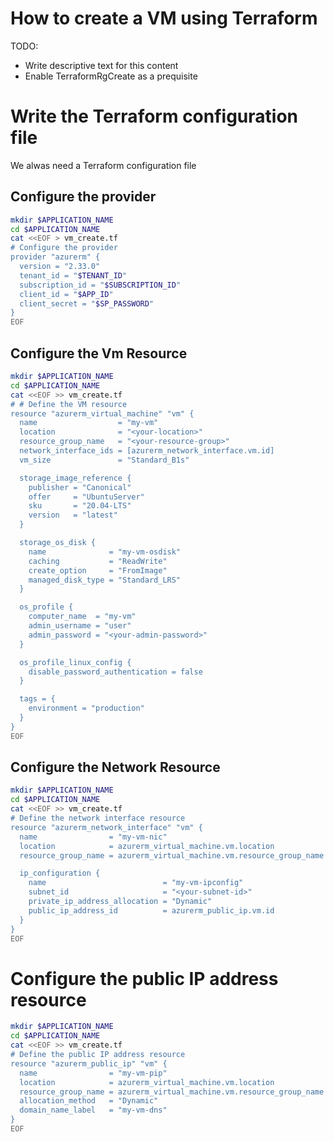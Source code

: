 # How to create a VM using Terraform

TODO:

  * Write descriptive text for this content
  * Enable TerraformRgCreate as a prequisite
  
# Write the Terraform configuration file

We alwas need a Terraform configuration file

## Configure the provider

```bash
mkdir $APPLICATION_NAME
cd $APPLICATION_NAME
cat <<EOF > vm_create.tf
# Configure the provider
provider "azurerm" {
  version = "2.33.0"
  tenant_id = "$TENANT_ID"
  subscription_id = "$SUBSCRIPTION_ID"
  client_id = "$APP_ID"
  client_secret = "$SP_PASSWORD"
}
EOF
```

## Configure the Vm Resource

```bash
mkdir $APPLICATION_NAME
cd $APPLICATION_NAME
cat <<EOF >> vm_create.tf
# # Define the VM resource
resource "azurerm_virtual_machine" "vm" {
  name                  = "my-vm"
  location              = "<your-location>"
  resource_group_name   = "<your-resource-group>"
  network_interface_ids = [azurerm_network_interface.vm.id]
  vm_size               = "Standard_B1s"

  storage_image_reference {
    publisher = "Canonical"
    offer     = "UbuntuServer"
    sku       = "20.04-LTS"
    version   = "latest"
  }

  storage_os_disk {
    name              = "my-vm-osdisk"
    caching           = "ReadWrite"
    create_option     = "FromImage"
    managed_disk_type = "Standard_LRS"
  }

  os_profile {
    computer_name  = "my-vm"
    admin_username = "user"
    admin_password = "<your-admin-password>"
  }

  os_profile_linux_config {
    disable_password_authentication = false
  }

  tags = {
    environment = "production"
  }
}
EOF
```

##  Configure the Network Resource

```bash
mkdir $APPLICATION_NAME
cd $APPLICATION_NAME
cat <<EOF >> vm_create.tf
# Define the network interface resource
resource "azurerm_network_interface" "vm" {
  name                = "my-vm-nic"
  location            = azurerm_virtual_machine.vm.location
  resource_group_name = azurerm_virtual_machine.vm.resource_group_name

  ip_configuration {
    name                          = "my-vm-ipconfig"
    subnet_id                     = "<your-subnet-id>"
    private_ip_address_allocation = "Dynamic"
    public_ip_address_id          = azurerm_public_ip.vm.id
  }
}
EOF
```

# Configure the public IP address resource
```bash
mkdir $APPLICATION_NAME
cd $APPLICATION_NAME
cat <<EOF >> vm_create.tf
# Define the public IP address resource
resource "azurerm_public_ip" "vm" {
  name                = "my-vm-pip"
  location            = azurerm_virtual_machine.vm.location
  resource_group_name = azurerm_virtual_machine.vm.resource_group_name
  allocation_method   = "Dynamic"
  domain_name_label   = "my-vm-dns"
}
EOF
```

